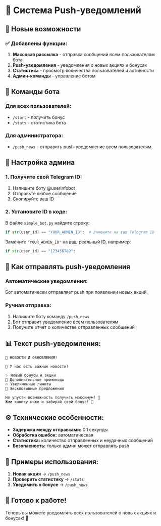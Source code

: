 # 📢 Система Push-уведомлений

## 🚀 Новые возможности

### ✅ **Добавлены функции:**

1. **Массовая рассылка** - отправка сообщений всем пользователям бота
2. **Push-уведомления** - уведомления о новых акциях и бонусах
3. **Статистика** - просмотр количества пользователей и активности
4. **Админ-команды** - управление ботом

## 📱 **Команды бота**

### **Для всех пользователей:**
- `/start` - получить бонус
- `/stats` - статистика бота

### **Для администратора:**
- `/push_news` - отправить push-уведомление всем пользователям

## 🔧 **Настройка админа**

### **1. Получите свой Telegram ID:**
1. Напишите боту @userinfobot
2. Отправьте любое сообщение
3. Скопируйте ваш ID

### **2. Установите ID в коде:**
В файле `simple_bot.py` найдите строку:
```python
if str(user_id) == "YOUR_ADMIN_ID":  # Замените на ваш Telegram ID
```

Замените `"YOUR_ADMIN_ID"` на ваш реальный ID, например:
```python
if str(user_id) == "123456789":
```

## 📢 **Как отправлять push-уведомления**

### **Автоматические уведомления:**
Бот автоматически отправляет push при появлении новых акций.

### **Ручная отправка:**
1. Напишите боту команду `/push_news`
2. Бот отправит уведомление всем пользователям
3. Получите отчет о количестве отправленных сообщений

## 📊 **Текст push-уведомления:**

```
📢 НОВОСТИ И ОБНОВЛЕНИЯ!

🚀 У нас есть важные новости!

✨ Новые бонусы и акции
🎁 Дополнительные промокоды
🔥 Увеличенные лимиты
💎 Эксклюзивные предложения

Не упусти возможность получить максимум! 💪
Жми кнопку ниже и забирай свой бонус! 🎯
```

## ⚙️ **Технические особенности:**

- **Задержка между отправками:** 0.1 секунды
- **Обработка ошибок:** автоматическая
- **Статистика:** количество отправленных и неудачных сообщений
- **Безопасность:** только админ может отправлять push

## 🎯 **Примеры использования:**

1. **Новая акция** → `/push_news`
2. **Проверить статистику** → `/stats`
3. **Уведомить о бонусе** → `/push_news`

## 🚀 **Готово к работе!**

Теперь вы можете уведомлять всех пользователей о новых акциях и бонусах! 📢
